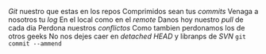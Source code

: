 *Git* nuestro que estas en los repos
Comprimidos sean tus *commits*
Venaga a nosotros tu *log*
En el local como en el *remote*
Danos hoy nuestro *pull* de cada dia
Perdona nuestros *conflictos*
Como tambien perdonamos los de otros geeks
No nos dejes caer en *detached HEAD*
y libranps de *SVN*
`git commit --ammend`